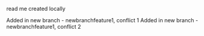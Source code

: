 read me created locally

Added in new branch - newbranchfeature1, conflict 1
Added in new branch - newbranchfeature1, conflict 2

